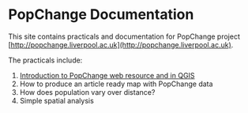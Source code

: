 # PopChange Documentation

This site contains practicals and documentation for PopChange project [http://popchange.liverpool.ac.uk](http://popchange.liverpool.ac.uk).

The practicals include:

1. [Introduction to PopChange web resource and in QGIS](https://github.com/ClearMappingCo/popchange-documentation/blob/master/practicals/1-intro-popchange/workbook.md)  
2. How to produce an article ready map with PopChange data  
3. How does population vary over distance?  
4. Simple spatial analysis  
